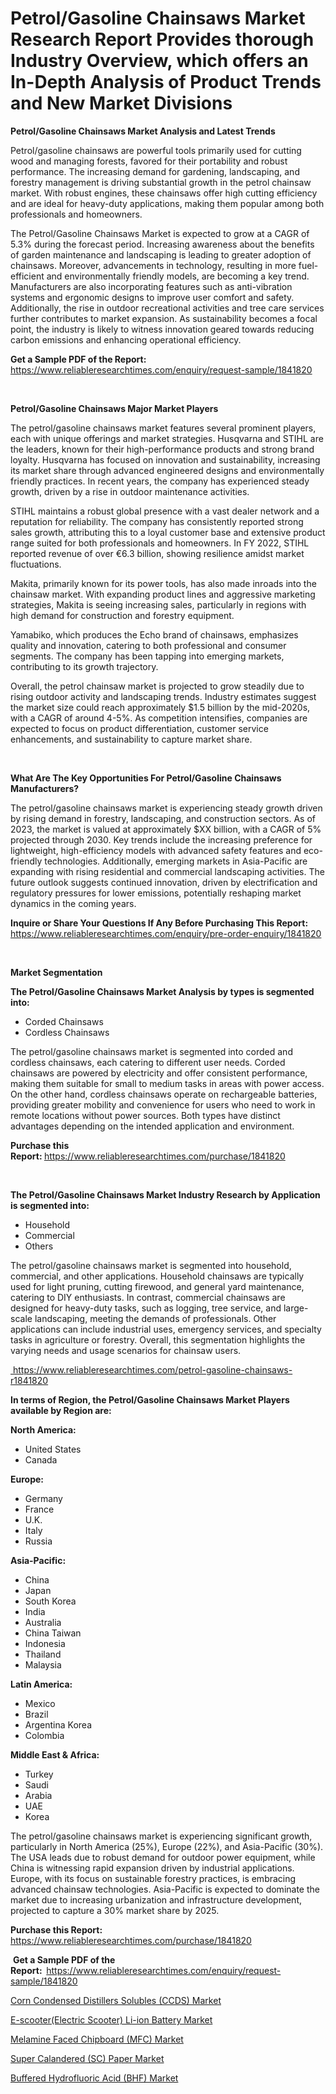 <p><h1>Petrol/Gasoline Chainsaws Market Research Report Provides thorough Industry Overview, which offers an In-Depth Analysis of Product Trends and New Market Divisions</h1></p><p><strong>Petrol/Gasoline Chainsaws Market Analysis and Latest Trends</strong></p>
<p><p>Petrol/gasoline chainsaws are powerful tools primarily used for cutting wood and managing forests, favored for their portability and robust performance. The increasing demand for gardening, landscaping, and forestry management is driving substantial growth in the petrol chainsaw market. With robust engines, these chainsaws offer high cutting efficiency and are ideal for heavy-duty applications, making them popular among both professionals and homeowners.</p><p>The Petrol/Gasoline Chainsaws Market is expected to grow at a CAGR of 5.3% during the forecast period. Increasing awareness about the benefits of garden maintenance and landscaping is leading to greater adoption of chainsaws. Moreover, advancements in technology, resulting in more fuel-efficient and environmentally friendly models, are becoming a key trend. Manufacturers are also incorporating features such as anti-vibration systems and ergonomic designs to improve user comfort and safety. Additionally, the rise in outdoor recreational activities and tree care services further contributes to market expansion. As sustainability becomes a focal point, the industry is likely to witness innovation geared towards reducing carbon emissions and enhancing operational efficiency.</p></p>
<p><strong>Get a Sample PDF of the Report:&nbsp;</strong> <a href="https://www.reliableresearchtimes.com/enquiry/request-sample/1841820?utm_campaign=1572&utm_medium=2&utm_source=Github&utm_content=ia&utm_term=19102024&utm_id=petrolgasoline-chainsaws">https://www.reliableresearchtimes.com/enquiry/request-sample/1841820</a></p>
<p>&nbsp;</p>
<p><strong>Petrol/Gasoline Chainsaws Major Market Players</strong></p>
<p><p>The petrol/gasoline chainsaws market features several prominent players, each with unique offerings and market strategies. Husqvarna and STIHL are the leaders, known for their high-performance products and strong brand loyalty. Husqvarna has focused on innovation and sustainability, increasing its market share through advanced engineered designs and environmentally friendly practices. In recent years, the company has experienced steady growth, driven by a rise in outdoor maintenance activities.</p><p>STIHL maintains a robust global presence with a vast dealer network and a reputation for reliability. The company has consistently reported strong sales growth, attributing this to a loyal customer base and extensive product range suited for both professionals and homeowners. In FY 2022, STIHL reported revenue of over €6.3 billion, showing resilience amidst market fluctuations.</p><p>Makita, primarily known for its power tools, has also made inroads into the chainsaw market. With expanding product lines and aggressive marketing strategies, Makita is seeing increasing sales, particularly in regions with high demand for construction and forestry equipment.</p><p>Yamabiko, which produces the Echo brand of chainsaws, emphasizes quality and innovation, catering to both professional and consumer segments. The company has been tapping into emerging markets, contributing to its growth trajectory.</p><p>Overall, the petrol chainsaw market is projected to grow steadily due to rising outdoor activity and landscaping trends. Industry estimates suggest the market size could reach approximately $1.5 billion by the mid-2020s, with a CAGR of around 4-5%. As competition intensifies, companies are expected to focus on product differentiation, customer service enhancements, and sustainability to capture market share.</p></p>
<p>&nbsp;</p>
<p><strong>What Are The Key Opportunities For Petrol/Gasoline Chainsaws Manufacturers?</strong></p>
<p><p>The petrol/gasoline chainsaws market is experiencing steady growth driven by rising demand in forestry, landscaping, and construction sectors. As of 2023, the market is valued at approximately $XX billion, with a CAGR of 5% projected through 2030. Key trends include the increasing preference for lightweight, high-efficiency models with advanced safety features and eco-friendly technologies. Additionally, emerging markets in Asia-Pacific are expanding with rising residential and commercial landscaping activities. The future outlook suggests continued innovation, driven by electrification and regulatory pressures for lower emissions, potentially reshaping market dynamics in the coming years.</p></p>
<p><strong>Inquire or Share Your Questions If Any Before Purchasing This Report:</strong> <a href="https://www.reliableresearchtimes.com/enquiry/pre-order-enquiry/1841820?utm_campaign=1572&utm_medium=2&utm_source=Github&utm_content=ia&utm_term=19102024&utm_id=petrolgasoline-chainsaws">https://www.reliableresearchtimes.com/enquiry/pre-order-enquiry/1841820</a></p>
<p>&nbsp;</p>
<p><strong>Market Segmentation</strong></p>
<p><strong>The Petrol/Gasoline Chainsaws Market Analysis by types is segmented into:</strong></p>
<p><ul><li>Corded Chainsaws</li><li>Cordless Chainsaws</li></ul></p>
<p><p>The petrol/gasoline chainsaws market is segmented into corded and cordless chainsaws, each catering to different user needs. Corded chainsaws are powered by electricity and offer consistent performance, making them suitable for small to medium tasks in areas with power access. On the other hand, cordless chainsaws operate on rechargeable batteries, providing greater mobility and convenience for users who need to work in remote locations without power sources. Both types have distinct advantages depending on the intended application and environment.</p></p>
<p><strong>Purchase this Report:&nbsp;</strong><a href="https://www.reliableresearchtimes.com/purchase/1841820?utm_campaign=1572&utm_medium=2&utm_source=Github&utm_content=ia&utm_term=19102024&utm_id=petrolgasoline-chainsaws">https://www.reliableresearchtimes.com/purchase/1841820</a></p>
<p>&nbsp;</p>
<p><strong>The Petrol/Gasoline Chainsaws Market Industry Research by Application is segmented into:</strong></p>
<p><ul><li>Household</li><li>Commercial</li><li>Others</li></ul></p>
<p><p>The petrol/gasoline chainsaws market is segmented into household, commercial, and other applications. Household chainsaws are typically used for light pruning, cutting firewood, and general yard maintenance, catering to DIY enthusiasts. In contrast, commercial chainsaws are designed for heavy-duty tasks, such as logging, tree service, and large-scale landscaping, meeting the demands of professionals. Other applications can include industrial uses, emergency services, and specialty tasks in agriculture or forestry. Overall, this segmentation highlights the varying needs and usage scenarios for chainsaw users.</p></p>
<p><a href="https://www.reliableresearchtimes.com/petrol-gasoline-chainsaws-r1841820?utm_campaign=1572&utm_medium=2&utm_source=Github&utm_content=ia&utm_term=19102024&utm_id=petrolgasoline-chainsaws">&nbsp;https://www.reliableresearchtimes.com/petrol-gasoline-chainsaws-r1841820</a></p>
<p><strong>In terms of Region, the Petrol/Gasoline Chainsaws Market Players available by Region are:</strong></p>
<p>
    <p> <strong> North America: </strong>
        <ul>
            <li>United States</li>
            <li>Canada</li>
        </ul>
        </p> 
    <p> <strong> Europe: </strong>
        <ul>
            <li>Germany</li>
            <li>France</li>
            <li>U.K.</li>
            <li>Italy</li>
            <li>Russia</li>
        </ul>
        </p> 
    <p> <strong> Asia-Pacific: </strong>
        <ul>
            <li>China</li>
            <li>Japan</li>
            <li>South Korea</li>
            <li>India</li>
            <li>Australia</li>
            <li>China Taiwan</li>
            <li>Indonesia</li>
            <li>Thailand</li>
            <li>Malaysia</li>
        </ul>
        </p> 
    <p> <strong> Latin America: </strong>
        <ul>
            <li>Mexico</li>
            <li>Brazil</li>
            <li>Argentina Korea</li>
            <li>Colombia</li>
        </ul>
        </p> 
    <p> <strong> Middle East & Africa: </strong>
        <ul>
            <li>Turkey</li>
            <li>Saudi</li>
            <li>Arabia</li>
            <li>UAE</li>
            <li>Korea</li>
        </ul>
    </p>
    </p>
<p><p>The petrol/gasoline chainsaws market is experiencing significant growth, particularly in North America (25%), Europe (22%), and Asia-Pacific (30%). The USA leads due to robust demand for outdoor power equipment, while China is witnessing rapid expansion driven by industrial applications. Europe, with its focus on sustainable forestry practices, is embracing advanced chainsaw technologies. Asia-Pacific is expected to dominate the market due to increasing urbanization and infrastructure development, projected to capture a 30% market share by 2025.</p></p>
<p><strong>Purchase this Report: </strong><a href="https://www.reliableresearchtimes.com/purchase/1841820?utm_campaign=1572&utm_medium=2&utm_source=Github&utm_content=ia&utm_term=19102024&utm_id=petrolgasoline-chainsaws">https://www.reliableresearchtimes.com/purchase/1841820</a></p>
<p>&nbsp;<strong>Get a Sample PDF of the Report:&nbsp;&nbsp;</strong><a href="https://www.reliableresearchtimes.com/enquiry/request-sample/1841820?utm_campaign=1572&utm_medium=2&utm_source=Github&utm_content=ia&utm_term=19102024&utm_id=petrolgasoline-chainsaws">https://www.reliableresearchtimes.com/enquiry/request-sample/1841820</a></p>
<p><strong></strong></p>
<p><p><a href="https://www.linkedin.com/pulse/future-trends-global-corn-condensed-distillers-solubles-ccds-agbff?utm_campaign=1572&utm_medium=2&utm_source=Github&utm_content=ia&utm_term=19102024&utm_id=petrolgasoline-chainsaws">Corn Condensed Distillers Solubles (CCDS) Market</a></p><p><a href="https://www.linkedin.com/pulse/e-scooterelectric-scooter-li-ion-battery-market-strategic-p1wjf?utm_campaign=1572&utm_medium=2&utm_source=Github&utm_content=ia&utm_term=19102024&utm_id=petrolgasoline-chainsaws">E-scooter(Electric Scooter) Li-ion Battery Market</a></p><p><a href="https://www.linkedin.com/pulse/emerging-opportunities-challenges-global-melamine-faced-chipboard-zd84f?utm_campaign=1572&utm_medium=2&utm_source=Github&utm_content=ia&utm_term=19102024&utm_id=petrolgasoline-chainsaws">Melamine Faced Chipboard (MFC) Market</a></p><p><a href="https://www.linkedin.com/pulse/super-calandered-sc-paper-market-trends-insights-type-application-50zpf?utm_campaign=1572&utm_medium=2&utm_source=Github&utm_content=ia&utm_term=19102024&utm_id=petrolgasoline-chainsaws">Super Calandered (SC) Paper Market</a></p><p><a href="https://www.linkedin.com/pulse/global-perspectives-buffered-hydrofluoric-acid-bhf-market-lppuf?utm_campaign=1572&utm_medium=2&utm_source=Github&utm_content=ia&utm_term=19102024&utm_id=petrolgasoline-chainsaws">Buffered Hydrofluoric Acid (BHF) Market</a></p></p>